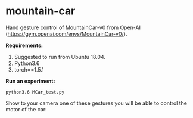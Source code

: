 # mountain-car

Hand gesture control of MountainCar-v0 from Open-AI (https://gym.openai.com/envs/MountainCar-v0/).

**Requirements:**
1. Suggested to run from Ubuntu 18.04.
2. Python3.6
3. torch==1.5.1

**Run an experiment:**
```
python3.6 MCar_test.py
```
Show to your camera one of these gestures you will be able to control the motor of the car:
